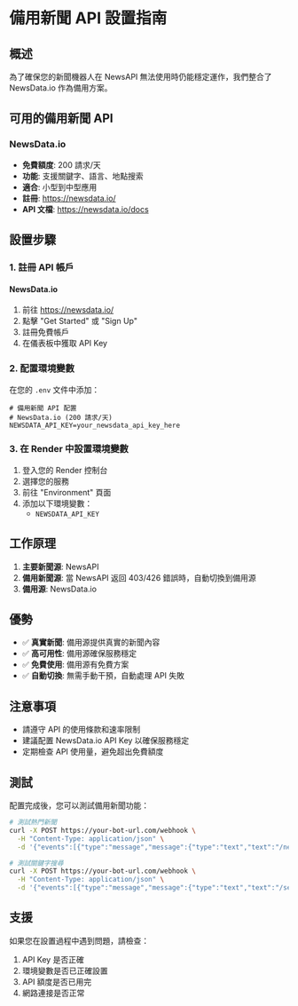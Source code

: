 # 備用新聞 API 設置指南

## 概述

為了確保您的新聞機器人在 NewsAPI 無法使用時仍能穩定運作，我們整合了 NewsData.io 作為備用方案。

## 可用的備用新聞 API

### NewsData.io
- **免費額度**: 200 請求/天
- **功能**: 支援關鍵字、語言、地點搜索
- **適合**: 小型到中型應用
- **註冊**: https://newsdata.io/
- **API 文檔**: https://newsdata.io/docs

## 設置步驟

### 1. 註冊 API 帳戶

#### NewsData.io
1. 前往 https://newsdata.io/
2. 點擊 "Get Started" 或 "Sign Up"
3. 註冊免費帳戶
4. 在儀表板中獲取 API Key

### 2. 配置環境變數

在您的 `.env` 文件中添加：

```env
# 備用新聞 API 配置
# NewsData.io (200 請求/天)
NEWSDATA_API_KEY=your_newsdata_api_key_here
```

### 3. 在 Render 中設置環境變數

1. 登入您的 Render 控制台
2. 選擇您的服務
3. 前往 "Environment" 頁面
4. 添加以下環境變數：
   - `NEWSDATA_API_KEY`

## 工作原理

1. **主要新聞源**: NewsAPI
2. **備用新聞源**: 當 NewsAPI 返回 403/426 錯誤時，自動切換到備用源
3. **備用源**: NewsData.io

## 優勢

- ✅ **真實新聞**: 備用源提供真實的新聞內容
- ✅ **高可用性**: 備用源確保服務穩定
- ✅ **免費使用**: 備用源有免費方案
- ✅ **自動切換**: 無需手動干預，自動處理 API 失敗

## 注意事項

- 請遵守 API 的使用條款和速率限制
- 建議配置 NewsData.io API Key 以確保服務穩定
- 定期檢查 API 使用量，避免超出免費額度

## 測試

配置完成後，您可以測試備用新聞功能：

```bash
# 測試熱門新聞
curl -X POST https://your-bot-url.com/webhook \
  -H "Content-Type: application/json" \
  -d '{"events":[{"type":"message","message":{"type":"text","text":"/news"}}]}'

# 測試關鍵字搜尋
curl -X POST https://your-bot-url.com/webhook \
  -H "Content-Type: application/json" \
  -d '{"events":[{"type":"message","message":{"type":"text","text":"/searchnews bitcoin"}}]}'
```

## 支援

如果您在設置過程中遇到問題，請檢查：
1. API Key 是否正確
2. 環境變數是否已正確設置
3. API 額度是否已用完
4. 網路連接是否正常
